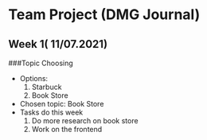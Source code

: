 # Team Project (DMG Journal)

## Week 1( 11/07.2021)  

###Topic Choosing
* Options:
  1. Starbuck
  2. Book Store
* Chosen topic: Book Store
* Tasks do this week
  1.  Do more research on book store
  2.  Work on the frontend
